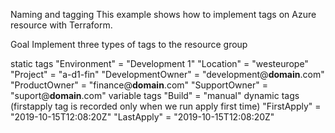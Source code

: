 Naming and tagging
This example shows how to implement tags on Azure resource with Terraform.

Goal
Implement three types of tags to the resource group

static tags
"Environment"      = "Development 1"
"Location"         = "westeurope"
"Project"          = "a-d1-fin"
"DevelopmentOwner" = "development@__domain__.com"
"ProductOwner"     = "finance@__domain__.com"
"SupportOwner"     = "suport@__domain__.com"
variable tags
"Build"            = "manual" 
dynamic tags (firstapply tag is recorded only when we run apply first time)
"FirstApply"       = "2019-10-15T12:08:20Z"
"LastApply"        = "2019-10-15T12:08:20Z"


